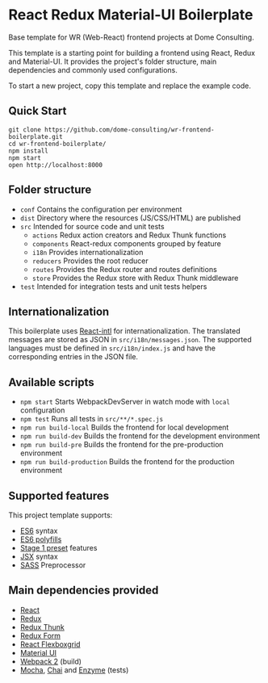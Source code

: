# React Redux Material-UI Boilerplate

Base template for WR (Web-React) frontend projects at Dome Consulting.

This template is a starting point for building a frontend using React, Redux and Material-UI.
It provides the project's folder structure, main dependencies and commonly used configurations.

To start a new project, copy this template and replace the example code.

## Quick Start

```
git clone https://github.com/dome-consulting/wr-frontend-boilerplate.git
cd wr-frontend-boilerplate/
npm install
npm start
open http://localhost:8000
```

## Folder structure

* `conf` Contains the configuration per environment
* `dist` Directory where the resources (JS/CSS/HTML) are published 
* `src` Intended for source code and unit tests
  * `actions` Redux action creators and Redux Thunk functions
  * `components` React-redux components grouped by feature
  * `i18n` Provides internationalization
  * `reducers` Provides the root reducer
  * `routes` Provides the Redux router and routes definitions
  * `store` Provides the Redux store with Redux Thunk middleware
* `test` Intended for integration tests and unit tests helpers

## Internationalization

This boilerplate uses [React-intl](https://github.com/yahoo/react-intl/) for internationalization.
The translated messages are stored as JSON in `src/i18n/messages.json`. 
The supported languages must be defined in `src/i18n/index.js` and have the corresponding entries in the JSON file.

## Available scripts

* `npm start` Starts WebpackDevServer in watch mode with `local` configuration
* `npm test` Runs all tests in `src/**/*.spec.js`
* `npm run build-local` Builds the frontend for local development
* `npm run build-dev` Builds the frontend for the development environment
* `npm run build-pre` Builds the frontend for the pre-production environment
* `npm run build-production` Builds the frontend for the production environment

## Supported features

This project template supports:

* [ES6](https://github.com/lukehoban/es6features) syntax
* [ES6 polyfills](https://babeljs.io/docs/usage/polyfill/)
* [Stage 1 preset](https://babeljs.io/docs/plugins/preset-stage-1/) features
* [JSX](https://facebook.github.io/react/docs/hello-world.html) syntax
* [SASS](http://sass-lang.com/) Preprocessor

## Main dependencies provided

* [React](https://facebook.github.io/react/)
* [Redux](http://redux.js.org/)
* [Redux Thunk](https://github.com/gaearon/redux-thunk)
* [Redux Form](http://redux-form.com)
* [React Flexboxgrid](https://roylee0704.github.io/react-flexbox-grid/)
* [Material UI](http://www.material-ui.com)
* [Webpack 2](https://webpack.github.io/) (build)
* [Mocha](https://mochajs.org/), [Chai](chaijs.com/) and [Enzyme](http://airbnb.io/enzyme/) (tests)
